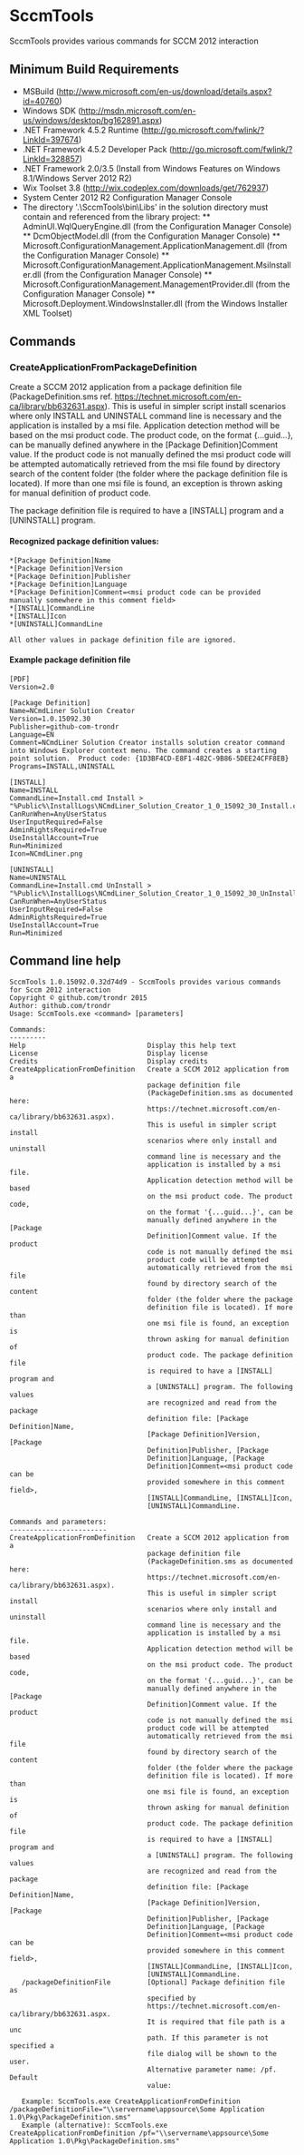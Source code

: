 # SccmTools

SccmTools provides various commands for SCCM 2012 interaction

## Minimum Build Requirements

* MSBuild (http://www.microsoft.com/en-us/download/details.aspx?id=40760)
* Windows SDK (http://msdn.microsoft.com/en-us/windows/desktop/bg162891.aspx)
* .NET Framework 4.5.2 Runtime (http://go.microsoft.com/fwlink/?LinkId=397674)
* .NET Framework 4.5.2 Developer Pack (http://go.microsoft.com/fwlink/?LinkId=328857)
* .NET Framework 2.0/3.5 (Install from Windows Features on Windows 8.1/Windows Server 2012 R2)
* Wix Toolset 3.8 (http://wix.codeplex.com/downloads/get/762937)
* System Center 2012 R2 Configuration Manager Console
* The directory '.\SccmTools\bin\Libs' in the solution directory must contain and referenced from the library project:
	** AdminUI.WqlQueryEngine.dll (from the Configuration Manager Console)
	** DcmObjectModel.dll (from the Configuration Manager Console)
	** Microsoft.ConfigurationManagement.ApplicationManagement.dll (from the Configuration Manager Console)
	** Microsoft.ConfigurationManagement.ApplicationManagement.MsiInstaller.dll (from the Configuration Manager Console)
	** Microsoft.ConfigurationManagement.ManagementProvider.dll (from the Configuration Manager Console)
	** Microsoft.Deployment.WindowsInstaller.dll (from the Windows Installer XML Toolset)
	
## Commands

### CreateApplicationFromPackageDefinition

Create a SCCM 2012 application from a package definition file (PackageDefinition.sms ref. https://technet.microsoft.com/en-ca/library/bb632631.aspx). This is useful in simpler script install scenarios where only INSTALL and UNINSTALL command line is necessary and the application is installed by a msi file. Application detection method will be based on the msi product code. The product code, on the format {...guid...}, can be manually defined anywhere in the [Package Definition]Comment value. If the product code is not manually defined the msi product code will be attempted automatically retrieved from the msi file found by directory search of the content folder (the folder where the package definition file is located). If more than one msi file is found, an exception is thrown asking for manual definition of product code. 

The package definition file is required to have a [INSTALL] program and a [UNINSTALL] program. 

#### Recognized package definition values:
	
	*[Package Definition]Name
	*[Package Definition]Version
	*[Package Definition]Publisher
	*[Package Definition]Language
	*[Package Definition]Comment=<msi product code can be provided manually somewhere in this comment field>
	*[INSTALL]CommandLine
	*[INSTALL]Icon
	*[UNINSTALL]CommandLine
		
	All other values in package definition file are ignored.
	
#### Example package definition file

```dosini
[PDF]
Version=2.0

[Package Definition]
Name=NCmdLiner Solution Creator
Version=1.0.15092.30
Publisher=github-com-trondr
Language=EN
Comment=NCmdLiner Solution Creator installs solution creator command into Windows Explorer context menu. The command creates a starting point solution.  Product code: {1D3BF4CD-E8F1-482C-9B86-5DEE24CFF8EB}
Programs=INSTALL,UNINSTALL

[INSTALL]
Name=INSTALL
CommandLine=Install.cmd Install > "%Public%\InstallLogs\NCmdLiner_Solution_Creator_1_0_15092_30_Install.cmd.log"
CanRunWhen=AnyUserStatus
UserInputRequired=False
AdminRightsRequired=True
UseInstallAccount=True
Run=Minimized
Icon=NCmdLiner.png

[UNINSTALL]
Name=UNINSTALL
CommandLine=Install.cmd UnInstall > "%Public%\InstallLogs\NCmdLiner_Solution_Creator_1_0_15092_30_UnInstall.cmd.log"
CanRunWhen=AnyUserStatus
UserInputRequired=False
AdminRightsRequired=True
UseInstallAccount=True
Run=Minimized
```

## Command line help

```
SccmTools 1.0.15092.0.32d74d9 - SccmTools provides various commands for Sccm 2012 interaction
Copyright © github.com/trondr 2015
Author: github.com/trondr
Usage: SccmTools.exe <command> [parameters]

Commands:
---------
Help                              Display this help text
License                           Display license
Credits                           Display credits
CreateApplicationFromDefinition   Create a SCCM 2012 application from a
                                  package definition file
                                  (PackageDefinition.sms as documented here:
                                  https://technet.microsoft.com/en-ca/library/bb632631.aspx).
                                  This is useful in simpler script install
                                  scenarios where only install and uninstall
                                  command line is necessary and the
                                  application is installed by a msi file.
                                  Application detection method will be based
                                  on the msi product code. The product code,
                                  on the format '{...guid...}', can be
                                  manually defined anywhere in the [Package
                                  Definition]Comment value. If the product
                                  code is not manually defined the msi
                                  product code will be attempted
                                  automatically retrieved from the msi file
                                  found by directory search of the content
                                  folder (the folder where the package
                                  definition file is located). If more than
                                  one msi file is found, an exception is
                                  thrown asking for manual definition of
                                  product code. The package definition file
                                  is required to have a [INSTALL] program and
                                  a [UNINSTALL] program. The following values
                                  are recognized and read from the package
                                  definition file: [Package Definition]Name,
                                  [Package Definition]Version, [Package
                                  Definition]Publisher, [Package
                                  Definition]Language, [Package
                                  Definition]Comment=<msi product code can be
                                  provided somewhere in this comment field>,
                                  [INSTALL]CommandLine, [INSTALL]Icon,
                                  [UNINSTALL]CommandLine.

Commands and parameters:
------------------------
CreateApplicationFromDefinition   Create a SCCM 2012 application from a
                                  package definition file
                                  (PackageDefinition.sms as documented here:
                                  https://technet.microsoft.com/en-ca/library/bb632631.aspx).
                                  This is useful in simpler script install
                                  scenarios where only install and uninstall
                                  command line is necessary and the
                                  application is installed by a msi file.
                                  Application detection method will be based
                                  on the msi product code. The product code,
                                  on the format '{...guid...}', can be
                                  manually defined anywhere in the [Package
                                  Definition]Comment value. If the product
                                  code is not manually defined the msi
                                  product code will be attempted
                                  automatically retrieved from the msi file
                                  found by directory search of the content
                                  folder (the folder where the package
                                  definition file is located). If more than
                                  one msi file is found, an exception is
                                  thrown asking for manual definition of
                                  product code. The package definition file
                                  is required to have a [INSTALL] program and
                                  a [UNINSTALL] program. The following values
                                  are recognized and read from the package
                                  definition file: [Package Definition]Name,
                                  [Package Definition]Version, [Package
                                  Definition]Publisher, [Package
                                  Definition]Language, [Package
                                  Definition]Comment=<msi product code can be
                                  provided somewhere in this comment field>,
                                  [INSTALL]CommandLine, [INSTALL]Icon,
                                  [UNINSTALL]CommandLine.
   /packageDefinitionFile         [Optional] Package definition file as
                                  specified by
                                  https://technet.microsoft.com/en-ca/library/bb632631.aspx.
                                  It is required that file path is a unc
                                  path. If this parameter is not specified a
                                  file dialog will be shown to the user.
                                  Alternative parameter name: /pf. Default
                                  value:

   Example: SccmTools.exe CreateApplicationFromDefinition /packageDefinitionFile="\\servername\appsource\Some Application 1.0\Pkg\PackageDefinition.sms" 
   Example (alternative): SccmTools.exe CreateApplicationFromDefinition /pf="\\servername\appsource\Some Application 1.0\Pkg\PackageDefinition.sms" 
```


